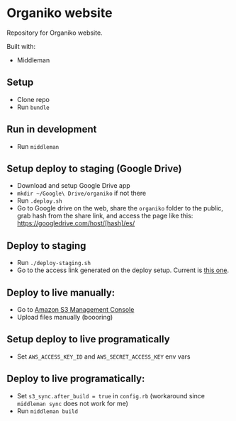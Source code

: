 # Organiko website
Repository for Organiko website.

Built with:
* Middleman

## Setup
* Clone repo
* Run `bundle`

## Run in development
* Run `middleman`

## Setup deploy to staging (Google Drive)
* Download and setup Google Drive app
* `mkdir ~/Google\ Drive/organiko` if not there
* Run `.deploy.sh`
* Go to Google drive on the web, share the `organiko` folder to the public, grab hash from the share link, and access the page like this: https://googledrive.com/host/[hash]/es/

## Deploy to staging
* Run `./deploy-staging.sh`
* Go to the access link generated on the deploy setup. Current is  [this one](https://googledrive.com/host/0B7tLcr4CYsvTcnR0ZjlXMVp2T28/es/).

## Deploy to live manually:
* Go to [Amazon S3 Management Console](https://console.aws.amazon.com/s3/home)
* Upload files manually (boooring)

## Setup deploy to live programatically
* Set `AWS_ACCESS_KEY_ID` and `AWS_SECRET_ACCESS_KEY` env vars

## Deploy to live programatically:
* Set `s3_sync.after_build = true` in `config.rb` (workaround since `middleman sync` does not work for me)
* Run `middleman build`
